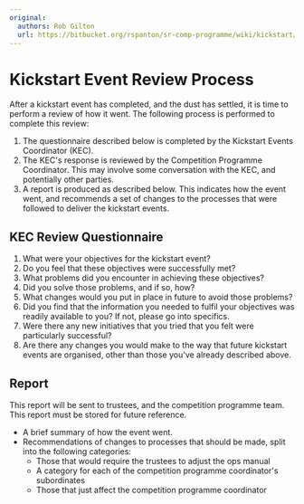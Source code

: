 ```yaml
---
original:
  authors: Rob Gilton
  url: https://bitbucket.org/rspanton/sr-comp-programme/wiki/kickstart/review
---
```

# Kickstart Event Review Process

After a kickstart event has completed, and the dust has settled, it is time to perform a review of how it went.  The following process is performed to complete this review:

 1. The questionnaire described below is completed by the Kickstart Events Coordinator (KEC).
 2. The KEC's response is reviewed by the Competition Programme Coordinator.  This may involve some conversation with the KEC, and potentially other parties.
 3. A report is produced as described below.  This indicates how the event went, and recommends a set of changes to the processes that were followed to deliver the kickstart events.

## KEC Review Questionnaire

 1. What were your objectives for the kickstart event?
 2. Do you feel that these objectives were successfully met?
 3. What problems did you encounter in achieving these objectives?
 4. Did you solve those problems, and if so, how?
 5. What changes would you put in place in future to avoid those problems?
 6. Did you find that the information you needed to fulfil your objectives was readily available to you?  If not, please go into specifics.
 7. Were there any new initiatives that you tried that you felt were particularly successful?
 8. Are there any changes you would make to the way that future kickstart events are organised, other than those you've already described above.

## Report

This report will be sent to trustees, and the competition programme team.  This report must be stored for future reference.

* A brief summary of how the event went.
* Recommendations of changes to processes that should be made, split into the following categories:
    * Those that would require the trustees to adjust the ops manual
    * A category for each of the competition programme coordinator's subordinates
    * Those that just affect the competition programme coordinator
